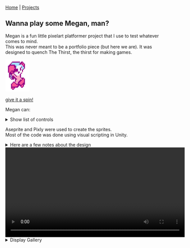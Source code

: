 [Home](index.md) | [Projects](Projects.md) 

## Wanna play some Megan, man?
Megan is a fun little pixelart platformer project that I use to test whatever comes to mind.  
This was never meant to be a portfolio piece (but here we are). It was designed to quench The Thirst, the thirst for making games.  

<a href="https://croquettelunchers.github.io/Megan/">
    <img src="Projects/Megan/Megan1.PNG" alt="Megan video game project" style="height: 100px; width: auto">
  </a>
  
[give it a spin!](https://croquettelunchers.github.io/Megan/)  

Megan can: 
<details>
 <summary>Show list of controls</summary>
    
| Action | info | Keyboard Controls | Controller Controls |
|---|---|---|---|
| Movement ||||
| Jump     |          | Space    | South Button  |
| Walk     |          | A or D   | Left, Right  |
| Crouch   |          | S        | Down   |
| Slide    |          | S + Space   | Down + South Button  |
| Sprint   |          | Row 1B   | Row 1C   |
| Cling to walls  | touch a wall while falling | Row 2B   | Row 2C   |
| Actions ||||
| shoot charged shots | charged shots only for now, maybe, who knows? | Press and hold Q or K, then release  | Press and hold Button West, then release   |
| Grab (or rip) | nearby things in front or under her   | Q or K  | Button West  |
| Throw   | or drop things when grounded | Q or K   | Button West   |
| Smash held items | press repeatedly to pump up a smash to insane proportions while airborne   | Q or K   | Button West   |
| Poyo Transform! | Turn her friend Poyo the flying bird into a soccer ball   | O   | R2  |
| Kick | Kick soccer balls straight, with a curve and dragon-kick 'em in the air   | J   | L1  |
| Dribble the ball  |reacts to jumps and slides |   |    |
| Hack | Hack into some larger enemies and Consoles to take control of them by standing on top of them  |   |    |
| Stop hacking | Stop hacking by jumping out   | Space  | Button South   |
| Switch to V | Change character  | Right Shift  |    |
</details>

Aseprite and Pixly were used to create the sprites.  
Most of the code was done using visual scripting in Unity.  

<details>
 <summary>Here are a few notes about the design</summary>
I'm challenging myself to avoid double jumping and walljumps.
The Charged Shot is intentionnaly constrained in favor of environmental weaponry, 
    
 </details>

<video controls width="560" style="display: block; margin: 0 auto;">
  <source src="Projects/Megan/MeganSprints.mp4" type="video/mp4">
</video>

<details>
 <summary>Display Gallery</summary>
<div style="display: flex-wrap: wrap;gap: 10px;">
    

    </div>
 </details>

